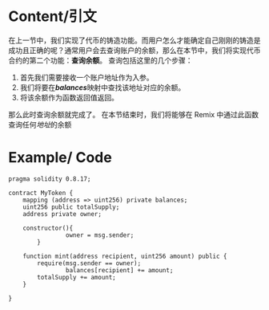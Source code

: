 # Content/引文

在上一节中，我们实现了代币的铸造功能。而用户怎么才能确定自己刚刚的铸造是成功且正确的呢？通常用户会去查询账户的余额，那么在本节中，我们将实现代币合约的第二个功能：**查询余额**。 查询包括这里的几个步骤：

1. 首先我们需要接收一个账户地址作为入参。
2. 我们将要在***balances***映射中查找该地址对应的余额。
3. 将该余额作为函数返回值返回。

那么此时查询余额就完成了。 在本节结束时，我们将能够在 Remix 中通过此函数查询任何*地址*的余额

# Example/ Code

```solidity
pragma solidity 0.8.17;

contract MyToken {
    mapping (address => uint256) private balances;
    uint256 public totalSupply;
    address private owner;

    constructor(){
				owner = msg.sender;
		}
    
    function mint(address recipient, uint256 amount) public {
        require(msg.sender == owner);
				balances[recipient] += amount;
        totalSupply += amount;
    }

}
```

